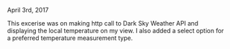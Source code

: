April 3rd, 2017

This excerise was on making http call to Dark Sky Weather API and displaying the local temperature on my view. 
I also added a select option for a preferred temperature measurement type. 